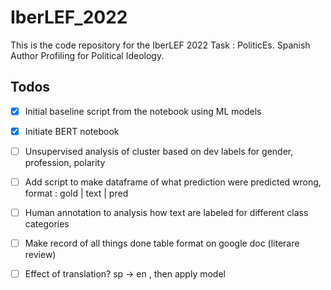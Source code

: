 # IberLEF_2022

This is the code repository for the IberLEF 2022 Task : PoliticEs. Spanish Author Profiling for Political Ideology.


## Todos

- [x] Initial baseline script from the notebook using ML models
- [x] Initiate BERT notebook
- [ ] Unsupervised analysis of cluster based on dev labels for gender, profession, polarity
- [ ] Add script to make dataframe of what prediction were predicted wrong, format : gold | text | pred
- [ ] Human annotation to analysis how text are labeled for different class categories
- [ ] Make record of all things done table format on google doc (literare review)
- [ ] Effect of translation? sp -> en , then apply model


